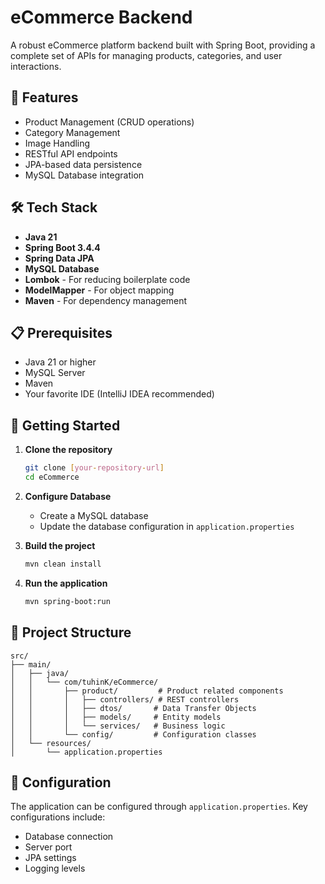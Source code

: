 # eCommerce Backend

A robust eCommerce platform backend built with Spring Boot, providing a complete set of APIs for managing products, categories, and user interactions.

## 🚀 Features

- Product Management (CRUD operations)
- Category Management
- Image Handling
- RESTful API endpoints
- JPA-based data persistence
- MySQL Database integration

## 🛠️ Tech Stack

- **Java 21**
- **Spring Boot 3.4.4**
- **Spring Data JPA**
- **MySQL Database**
- **Lombok** - For reducing boilerplate code
- **ModelMapper** - For object mapping
- **Maven** - For dependency management

## 📋 Prerequisites

- Java 21 or higher
- MySQL Server
- Maven
- Your favorite IDE (IntelliJ IDEA recommended)

## 🚀 Getting Started

1. **Clone the repository**
   ```bash
   git clone [your-repository-url]
   cd eCommerce
   ```

2. **Configure Database**
   - Create a MySQL database
   - Update the database configuration in `application.properties`

3. **Build the project**
   ```bash
   mvn clean install
   ```

4. **Run the application**
   ```bash
   mvn spring-boot:run
   ```

## 📁 Project Structure

```
src/
├── main/
│   ├── java/
│   │   └── com/tuhinK/eCommerce/
│   │       ├── product/         # Product related components
│   │       │   ├── controllers/ # REST controllers
│   │       │   ├── dtos/       # Data Transfer Objects
│   │       │   ├── models/     # Entity models
│   │       │   └── services/   # Business logic
│   │       └── config/         # Configuration classes
│   └── resources/
│       └── application.properties
```

## 🔧 Configuration

The application can be configured through `application.properties`. Key configurations include:

- Database connection
- Server port
- JPA settings
- Logging levels
